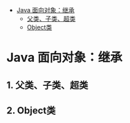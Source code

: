 - [Java 面向对象：继承](#java-%E9%9D%A2%E5%90%91%E5%AF%B9%E8%B1%A1%EF%BC%9A%E7%BB%A7%E6%89%BF)
  - [父类、子类、超类](#%E7%88%B6%E7%B1%BB%E3%80%81%E5%AD%90%E7%B1%BB%E3%80%81%E8%B6%85%E7%B1%BB)
  - [Object类](#object%E7%B1%BB)

# Java 面向对象：继承

## 1. 父类、子类、超类

## 2. Object类

